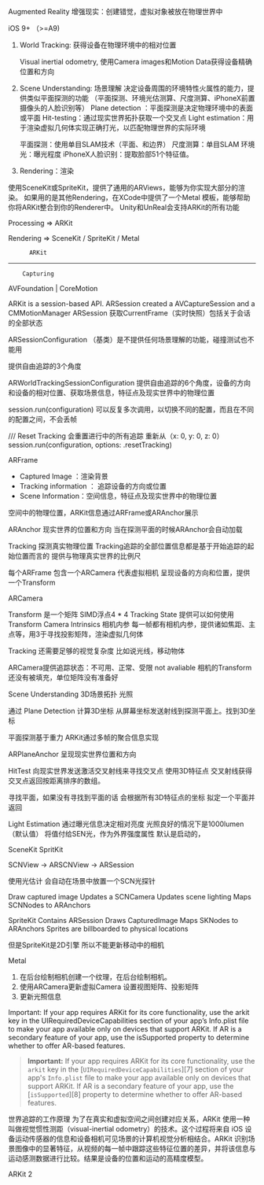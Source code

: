 Augmented Reality 增强现实：创建错觉，虚拟对象被放在物理世界中 

iOS 9+ （>=A9)

1. World Tracking: 获得设备在物理环境中的相对位置

    Visual inertial odometry, 使用Camera images和Motion Data获得设备精确位置和方向

2. Scene Understanding: 场景理解 决定设备周围的环境特性火属性的能力，提供类似平面探测的功能
    （平面探测、环境光估测算、尺度测算、iPhoneX前置摄像头的人脸识别等）
    Plane detection ：平面探测是决定物理环境中的表面或平面
    Hit-testing：通过现实世界拓扑获取一个交叉点
    Light estimation：用于渲染虚拟几何体实现正确打光，以匹配物理世界的实际环境

    平面探测：使用单目SLAM技术（平面、和边界）
    尺度测算：单目SLAM
    环境光：曝光程度
    iPhoneX人脸识别：提取脸部51个特征值。

3. Rendering：渲染

使用SceneKit或SpriteKit，提供了通用的ARViews，能够为你实现大部分的渲染。
如果用的是其他Rendering，在XCode中提供了一个Metal 模板，能够帮助你将ARKit整合到你的Renderer中。
Unity和UnReal会支持ARKit的所有功能

Processing => ARKit

Rendering => SceneKit / SpriteKit / Metal


          ARKit
-------------------------
        Capturing
AVFoundation | CoreMotion

ARKit is a session-based API.
ARSession created a AVCaptureSession and a CMMotionManager
ARSession 获取CurrentFrame（实时快照）包括关于会话的全部状态

ARSessionConfiguration （基类）是不提供任何场景理解的功能，碰撞测试也不能用

提供自由追踪的3个角度

ARWorldTrackingSessionConfiguration
提供自由追踪的6个角度，设备的方向和设备的相对位置、获取场景信息，特征点及现实世界中的物理位置

session.run(configuration) 可以反复多次调用，以切换不同的配置，而且在不同的配置之间，不会丢帧

/// Reset Tracking 会重置进行中的所有追踪 重新从（x: 0, y: 0, z: 0）
session.run(configuration, options: .resetTracking)


ARFrame 
* Captured Image ：渲染背景
* Tracking information ： 追踪设备的方向或位置
* Scene Information：空间信息，特征点及现实世界中的物理位置

空间中的物理位置，ARKit信息通过ARFrame或ARAnchor展示

ARAnchor
现实世界的位置和方向
当在探测平面的时候ARAnchor会自动加载

Tracking 探测真实物理位置
Tracking追踪的全部位置信息都是基于开始追踪的起始位置而言的
提供与物理真实世界的比例尺

每个ARFrame 包含一个ARCamera 代表虚拟相机 呈现设备的方向和位置，提供一个Transform

ARCamera

Transform 是一个矩阵 SIMD浮点4 * 4
Tracking State 提供可以如何使用Transform
Camera Intrinsics 相机内参 每一帧都有相机内参，提供诸如焦距、主点等，用3于寻找投影矩阵，渲染虚拟几何体


Tracking 还需要足够的视觉复杂度 比如说光线，移动物体

ARCamera提供追踪状态：不可用、正常、受限
not avaliable 相机的Transform 还没有被填充，单位矩阵没有准备好

Scene Understanding
3D场景拓扑 光照

通过 Plane Detection
计算3D坐标 从屏幕坐标发送射线到探测平面上。找到3D坐标

平面探测基于重力
ARKit通过多帧的聚合信息实现

ARPlaneAnchor 呈现现实世界位置和方向

HitTest
向现实世界发送激活交叉射线来寻找交叉点 使用3D特征点 交叉射线获得交叉点返回按距离排序的数组。

寻找平面，如果没有寻找到平面的话 会根据所有3D特征点的坐标 拟定一个平面并返回

Light Estimation
通过曝光信息决定相对亮度 光照良好的情况下是1000lumen（默认值）
将值付给SEN光，作为外界强度属性
默认是启动的，

SceneKit 
SpritKit

SCNView -> ARSCNView -> ARSession

使用光估计 会自动在场景中放置一个SCN光探针

Draw captured image
Updates a SCNCamera
Updates scene lighting
Maps SCNNodes to ARAnchors

SpriteKit
Contains ARSession
Draws CapturedImage
Maps SKNodes to ARAnchors
Sprites are billboarded to physical locations

但是SpriteKit是2D引擎 所以不能更新移动中的相机


Metal
1. 在后台绘制相机创建一个纹理，在后台绘制相机。
2. 使用ARCamera更新虚拟Camera 设置视图矩阵、投影矩阵
3. 更新光照信息


Important: If your app requires ARKit for its core functionality, use the arkit key in the UIRequiredDeviceCapabilities section of your app’s Info.plist file to make your app available only on devices that support ARKit. If AR is a secondary feature of your app, use the isSupported property to determine whether to offer AR-based features.

> **Important:** If your app requires ARKit for its core functionality, use the `arkit` key in the [`UIRequiredDeviceCapabilities`][7] section of your app's `Info.plist` file to make your app available only on devices that support ARKit. If AR is a secondary feature of your app, use the [`isSupported`][8] property to determine whether to offer AR-based features.

世界追踪的工作原理
为了在真实和虚拟空间之间创建对应关系，ARKit 使用一种叫做视觉惯性测距（visual-inertial odometry）的技术。这个过程将来自 iOS 设备运动传感器的信息和设备相机可见场景的计算机视觉分析相结合。ARKit 识别场景图像中的显著特征，从视频的每一帧中跟踪这些特征位置的差异，并将该信息与运动感测数据进行比较。结果是设备的位置和运动的高精度模型。

ARKit 2



